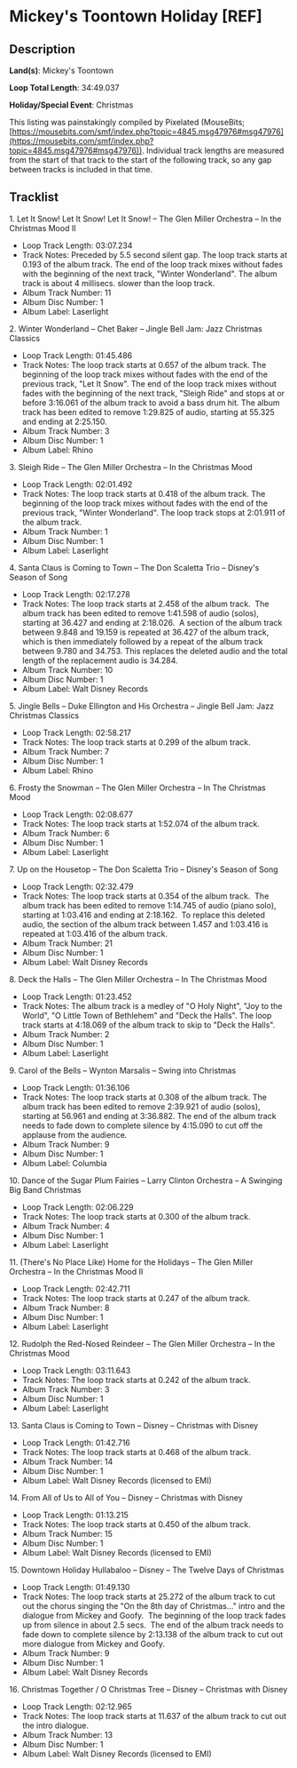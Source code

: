 # Mickey's Toontown Holiday [REF]

## Description

**Land(s)**: Mickey's Toontown

**Loop Total Length**: 34:49.037

**Holiday/Special Event**: Christmas

This listing was painstakingly compiled by Pixelated (MouseBits; [https://mousebits.com/smf/index.php?topic=4845.msg47976#msg47976](https://mousebits.com/smf/index.php?topic=4845.msg47976#msg47976)). Individual track lengths are measured from the start of that track to the start of the following track, so any gap between tracks is included in that time.

## Tracklist

1\. Let It Snow! Let It Snow! Let It Snow! – The Glen Miller Orchestra – In the Christmas Mood II

- Loop Track Length: 03:07.234
- Track Notes: Preceded by 5.5 second silent gap. The loop track starts at 0.193 of the album track. The end of the loop track mixes without fades with the beginning of the next track, "Winter Wonderland". The album track is about 4 millisecs. slower than the loop track.
- Album Track Number: 11
- Album Disc Number: 1
- Album Label: Laserlight

2\. Winter Wonderland – Chet Baker – Jingle Bell Jam: Jazz Christmas Classics

- Loop Track Length: 01:45.486
- Track Notes: The loop track starts at 0.657 of the album track. The beginning of the loop track mixes without fades with the end of the previous track, "Let It Snow". The end of the loop track mixes without fades with the beginning of the next track, "Sleigh Ride" and stops at or before 3:16.061 of the album track to avoid a bass drum hit. The album track has been edited to remove 1:29.825 of audio, starting at 55.325 and ending at 2:25.150.
- Album Track Number: 3
- Album Disc Number: 1
- Album Label: Rhino

3\. Sleigh Ride – The Glen Miller Orchestra – In the Christmas Mood

- Loop Track Length: 02:01.492
- Track Notes: The loop track starts at 0.418 of the album track. The beginning of the loop track mixes without fades with the end of the previous track, "Winter Wonderland". The loop track stops at 2:01.911 of the album track.
- Album Track Number: 1
- Album Disc Number: 1
- Album Label: Laserlight

4\. Santa Claus is Coming to Town – The Don Scaletta Trio – Disney's Season of Song

- Loop Track Length: 02:17.278
- Track Notes: The loop track starts at 2.458 of the album track.  The album track has been edited to remove 1:41.598 of audio (solos), starting at 36.427 and ending at 2:18.026.  A section of the album track between 9.848 and 19.159 is repeated at 36.427 of the album track, which is then immediately followed by a repeat of the album track between 9.780 and 34.753. This replaces the deleted audio and the total length of the replacement audio is 34.284.
- Album Track Number: 10
- Album Disc Number: 1
- Album Label: Walt Disney Records

5\. Jingle Bells – Duke Ellington and His Orchestra – Jingle Bell Jam: Jazz Christmas Classics

- Loop Track Length: 02:58.217
- Track Notes: The loop track starts at 0.299 of the album track.
- Album Track Number: 7
- Album Disc Number: 1
- Album Label: Rhino

6\. Frosty the Snowman – The Glen Miller Orchestra – In The Christmas Mood

- Loop Track Length: 02:08.677
- Track Notes: The loop track starts at 1:52.074 of the album track.
- Album Track Number: 6
- Album Disc Number: 1
- Album Label: Laserlight

7\. Up on the Housetop – The Don Scaletta Trio – Disney's Season of Song

- Loop Track Length: 02:32.479
- Track Notes: The loop track starts at 0.354 of the album track.  The album track has been edited to remove 1:14.745 of audio (piano solo), starting at 1:03.416 and ending at 2:18.162.  To replace this deleted audio, the section of the album track between 1.457 and 1:03.416 is repeated at 1:03.416 of the album track.
- Album Track Number: 21
- Album Disc Number: 1
- Album Label: Walt Disney Records

8\. Deck the Halls – The Glen Miller Orchestra – In The Christmas Mood

- Loop Track Length: 01:23.452
- Track Notes: The album track is a medley of "O Holy Night", "Joy to the World", "O Little Town of Bethlehem" and "Deck the Halls". The loop track starts at 4:18.069 of the album track to skip to "Deck the Halls".
- Album Track Number: 2
- Album Disc Number: 1
- Album Label: Laserlight

9\. Carol of the Bells – Wynton Marsalis – Swing into Christmas

- Loop Track Length: 01:36.106
- Track Notes: The loop track starts at 0.308 of the album track. The album track has been edited to remove 2:39.921 of audio (solos), starting at 56.961 and ending at 3:36.882. The end of the album track needs to fade down to complete silence by 4:15.090 to cut off the applause from the audience.
- Album Track Number: 9
- Album Disc Number: 1
- Album Label: Columbia

10\. Dance of the Sugar Plum Fairies – Larry Clinton Orchestra – A Swinging Big Band Christmas

- Loop Track Length: 02:06.229
- Track Notes: The loop track starts at 0.300 of the album track.
- Album Track Number: 4
- Album Disc Number: 1
- Album Label: Laserlight

11\. (There's No Place Like) Home for the Holidays – The Glen Miller Orchestra – In the Christmas Mood II

- Loop Track Length: 02:42.711
- Track Notes: The loop track starts at 0.247 of the album track.
- Album Track Number: 8
- Album Disc Number: 1
- Album Label: Laserlight

12\. Rudolph the Red-Nosed Reindeer – The Glen Miller Orchestra – In the Christmas Mood

- Loop Track Length: 03:11.643
- Track Notes: The loop track starts at 0.242 of the album track.
- Album Track Number: 3
- Album Disc Number: 1
- Album Label: Laserlight

13\. Santa Claus is Coming to Town – Disney – Christmas with Disney

- Loop Track Length: 01:42.716
- Track Notes: The loop track starts at 0.468 of the album track.
- Album Track Number: 14
- Album Disc Number: 1
- Album Label: Walt Disney Records (licensed to EMI)

14\. From All of Us to All of You – Disney – Christmas with Disney

- Loop Track Length: 01:13.215
- Track Notes: The loop track starts at 0.450 of the album track.
- Album Track Number: 15
- Album Disc Number: 1
- Album Label: Walt Disney Records (licensed to EMI)

15\. Downtown Holiday Hullabaloo – Disney – The Twelve Days of Christmas

- Loop Track Length: 01:49.130
- Track Notes: The loop track starts at 25.272 of the album track to cut out the chorus singing the "On the 8th day of Christmas..." intro and the dialogue from Mickey and Goofy.  The beginning of the loop track fades up from silence in about 2.5 secs.  The end of the album track needs to fade down to complete silence by 2:13.138 of the album track to cut out more dialogue from Mickey and Goofy.
- Album Track Number: 9
- Album Disc Number: 1
- Album Label: Walt Disney Records

16\. Christmas Together / O Christmas Tree – Disney – Christmas with Disney

- Loop Track Length: 02:12.965
- Track Notes: The loop track starts at 11.637 of the album track to cut out the intro dialogue.
- Album Track Number: 13
- Album Disc Number: 1
- Album Label: Walt Disney Records (licensed to EMI)

